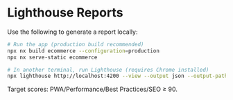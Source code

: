# Lighthouse Reports

Use the following to generate a report locally:

```bash
# Run the app (production build recommended)
npx nx build ecommerce --configuration=production
npx nx serve-static ecommerce

# In another terminal, run Lighthouse (requires Chrome installed)
npx lighthouse http://localhost:4200 --view --output json --output-path ./docs/lighthouse/report.json
```

Target scores: PWA/Performance/Best Practices/SEO ≥ 90.
